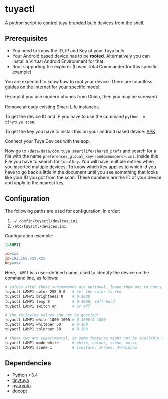 # tuyactl

A python script to control tuya branded bulb devices from the shell.

## Prerequisites

* You need to know the ID, IP and Key of your Tuya bulb
* Your Android based device has to be **rooted**. Alternatively you can install a Virtual Android Environment for that.
* Root supporting file explorer (I used Total Commander for this specific example)

You are expected to know how to root your device. There are countless guides on the Internet for your specific model.

(Except if you use modern phones from China, then you may be screwed)

Remove already existing Smart Life instances.

To get the device ID and IP you have to use the command `python -m tinytuya scan`.

To get the key you have to install this on your android based device: [APK](https://www.apkmirror.com/apk/volcano-technology-limited/smart-life-smart-living/smart-life-smart-living-3-7-2-release/smart-life-smart-living-3-7-2-android-apk-download/download/).

Connect your Tuya Devices with the app.

Now go to `/data/data/com.tuya.smartlife/shared_prefs` and search for a file with the name `preferences_global_key<randomnumbers>.xml`.
Inside this File you have to search for `localKey`. You will have multiple entries when you inserted multiple devices.
To know which key applies to which id you have to go back a little in the document until you see something that looks like your ID you got from the scan.
These numbers are the ID of your device and apply to the nearest key.

## Configuration

The following paths are used for configuration, in order:

1. `~/.config/tuyactl/devices.ini`,
2. `/etc/tuyactl/devices.ini`

Configuration example:

```ini
[LAMP1]

id=xxx
ip=192.168.xxx.xxx
key=xxx
```

Here, `LAMP1` is a user-defined name, used to identify the device on the command line, as follows:

```sh
# values after these subcommands are optional, leave them out to query the information instead
tuyactl LAMP1 color 255 0 0   # set the color to red
tuyactl LAMP1 brightness 0    # 0-1000
tuyactl LAMP1 temp 0          # 0-1000, soft-hard
tuyactl LAMP1 switch on       # or off

# the following values can not be queried:
tuyactl LAMP1 white 1000 1000 # 0-1000 0-1000
tuyactl LAMP1 whiteper 50     # 0-100
tuyactl LAMP1 colorper 50     # 0-100

# these two are experimental, so some features might not be available on your device
tuyactl LAMP1 mode white      # white, colour, scene, music
tuyactl LAMP1 scene 1         # 1=nature, 3=rave, 4=rainbow
```

## Dependencies
* Python >3.4
* [tinytuya](https://pypi.org/project/tinytuya/)
* [pycrypto](https://pypi.org/project/pycrypto/)
* [docopt](https://pypi.org/project/docopt/)
